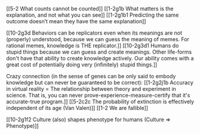 [[5-2 What counts cannot be counted]]
[[1-2g1b What matters is the explanation, and not what you can see]]
[[1-2g1b1 Predicting the same outcome doesn’t mean they have the same explanation]]

[[10-2g3d Behaviors can be replicators even when its meanings are not (properly) understood, because we can guess the meaning of memes. For rational memes, knowledge is THE replicator.]]
	[[10-2g3d1 Humans do stupid things because we can guess and create meanings. Other life-forms don't have that ability to create knowledge actively. Our ability comes with a great cost of potentially doing very (infinitely) stupid things.]]

Crazy connection (in the sense of genes can be only said to embody knowledge but can never be guaranteed to be correct): 
[[1-2g2j1b Accuracy in virtual reality = The relationship between theory and experiment in science. That is, you can never prove-experience-measure-certify that it's accurate-true program.]]
	[[5-2c2c The probability of extinction is effectively independent of its age (Van Valen)]]
		[[1-2 We are fallible]]

[[10-2g1f2 Culture (also) shapes phenotype for humans (Culture ⇒ Phenotype)]]
